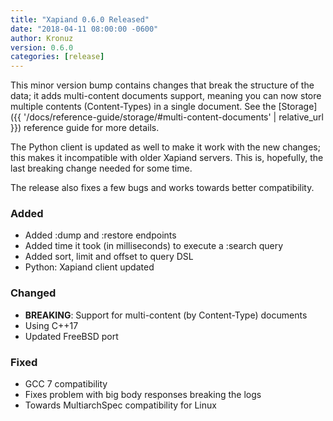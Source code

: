 ```yaml
---
title: "Xapiand 0.6.0 Released"
date: "2018-04-11 08:00:00 -0600"
author: Kronuz
version: 0.6.0
categories: [release]
---
```


This minor version bump contains changes that break the structure of the data;
it adds multi-content documents support, meaning you can now store multiple
contents (Content-Types) in a single document. See the
[Storage]({{ '/docs/reference-guide/storage/#multi-content-documents' | relative_url }})
reference guide for more details.

The Python client is updated as well to make it work with the new changes; this
makes it incompatible with older Xapiand servers. This is, hopefully, the last
breaking change needed for some time.

The release also fixes a few bugs and works towards better compatibility.

### Added
- Added :dump and :restore endpoints
- Added time it took (in milliseconds) to execute a :search query
- Added sort, limit and offset to query DSL
- Python: Xapiand client updated

### Changed
- **BREAKING**: Support for multi-content (by Content-Type) documents
- Using C++17
- Updated FreeBSD port

### Fixed
- GCC 7 compatibility
- Fixes problem with big body responses breaking the logs
- Towards MultiarchSpec compatibility for Linux
